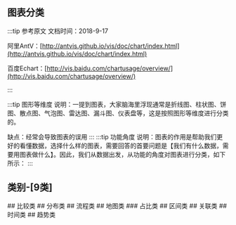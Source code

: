 ## 图表分类
:::tip 参考原文
文档时间：2018-9-17

阿里AntV：[http://antvis.github.io/vis/doc/chart/index.html](http://antvis.github.io/vis/doc/chart/index.html)

百度Echart：[http://vis.baidu.com/chartusage/overview/](http://vis.baidu.com/chartusage/overview/)

:::

:::tip 图形等维度
说明：一提到图表，大家脑海里浮现通常是折线图、柱状图、饼图、散点图、气泡图、雷达图、漏斗图、仪表盘等，这是按照图形等维度进行分类的。

缺点：经常会导致图表的误用
:::
:::tip 功能角度
说明：图表的作用是帮助我们更好的看懂数据，选择什么样的图表，需要回答的首要问题是【我们有什么数据，需要用图表做什么】。因此，我们从数据出发，从功能的角度对图表进行分类，如下所示：
:::
## 类别-[9类]
<ChartsCategory/>
<!-- 比较类 -->
## 比较类
<ChartsCompareCategory/>
<!-- 分布类 -->
## 分布类
<ChartsSpreadCategory/>
<!-- 流程类 -->
## 流程类
<ChartsProcessCategory/>
## 地图类
<ChartsMapCategory/>
### 占比类
<ChartsProportionCategory/>
## 区间类
<ChartsRangeCategory />
## 关联类
<ChartsRelationCategory />
## 时间类
<ChartsTimeCategory />
## 趋势类
<ChartsTrendCategory/>
